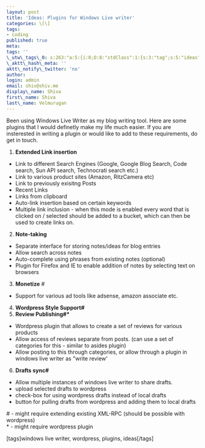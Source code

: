 ```yaml
---
layout: post
title: 'Ideas: Plugins for Windows Live writer'
categories: \[\]
tags:
- coding
published: true
meta:
tags: ''
\_utw\_tags\_0: s:263:"a:5:{i:0;O:8:"stdClass":1:{s:3:"tag";s:5:"ideas";}i:1;O:8:"stdClass":1:{s:3:"tag";s:7:"plugins";}i:2;O:8:"stdClass":1:{s:3:"tag";s:15:"Random-Thoughts";}i:3;O:8:"stdClass":1:{s:3:"tag";s:19:"windows-live-writer";}i:4;O:8:"stdClass":1:{s:3:"tag";s:9:"wordpress";}}";
\_aktt\_hash\_meta: ''
aktt\_notify\_twitter: 'no'
author:
login: admin
email: shiv@shiv.me
display\_name: Shiva
first\_name: Shiva
last\_name: Velmurugan
---
```


Been using Windows Live Writer as my blog writing tool. Here are some plugins that I would definetly make my life much easier. If you are insterested in writing a plugin or would like to add to these requirements, do get in touch.

1. **Extended Link insertion**
  * Link to different Search Engines (Google, Google Blog Search, Code search, Sun API search, Technocrati search etc.) 
  * Link to various product sites (Amazon, RitzCamera etc) 
  * Link to previously exisitng Posts 
  * Recent Links 
  * Links from clipboard 
  * Auto-link insertion based on certain keywords 
  * Multiple link inclusion - when this mode is enabled every word that is clicked on / selected should be added to a bucket, which can then be used to create links on.
2. **Note-taking**
  * Separate interface for storing notes/ideas for blog entries 
  * Allow search across notes 
  * Auto-complete using phrases from existing notes (optional) 
  * Plugin for Firefox and IE to enable addition of notes by selecting text on browsers
3. **Monetize** \#
  * Support for various ad tools like adsense, amazon associate etc.
4. **Wordpress Style Support\#** 
5. **Review Publishing\#\***
  * Wordpress plugin that allows to create a set of reviews for various products 
  * Allow access of reviews separate from posts. (can use a set of categories for this - similar to asides plugin) 
  * Allow posting to this through categories, or allow through a plugin in windows live writer as "write review' 
6. **Drafts sync\#**
  * Allow multiple instances of windows live writer to share drafts. 
  * upload selected drafts to wordpress 
  * check-box for using wordpress drafts instead of local drafts 
  * button for pulling drafts from wordpress and adding them to local drafts

\# - might require extending existing XML-RPC (should be possible with wordpress)  
\* - might require wordpress plugin

\[tags\]windows live writer, wordpress, plugins, ideas\[/tags\]